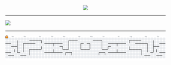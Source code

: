 
<p align="center">
  <img src="https://img.shields.io/badge/Focus-CyberSecurity-f2dbc2?style=for-the-badge&logo=lock&logoColor=black"     />
</p>

---

<img src="https://github-readme-activity-graph.vercel.app/graph?username=anyocher&bg_color=white&color=ffe4c7&line=fff&point=f5c187&area=true&hide_border=true">

---


<picture>
  <source media="(prefers-color-scheme: dark)" srcset="https://raw.githubusercontent.com/anyocher/anyocher/output/pacman-contribution-graph-dark.svg">
  <source media="(prefers-color-scheme: light)" srcset="https://raw.githubusercontent.com/anyocher/anyocher/output/pacman-contribution-graph.svg">
  <img alt="pacman contribution graph" src="https://raw.githubusercontent.com/anyocher/anyocher/output/pacman-contribution-graph.svg">
</picture>

###
<!--

v
<p align="center">
  <img width="38%" src="https://github-readme-stats.vercel.app/api/top-langs/?username=anyocher&layout=compact&hide_border=true&title_color=ffffff&text_color=ffffff&bg_color=0d1117" />
</p>
<p align="center">
<img src="https://github-readme-stats.vercel.app/api?username=anyocher&show_icons=true&theme=github_dark&hide_border=true&title_color=ffffff&icon_color=ffffff&text_color=ffffff" />
</p>
<img src="https://img.shields.io/badge/Security-Ethical%20Hacker-4f1d82?style=for-the-badge&logo=shield&logoColor=white" />
--!>





